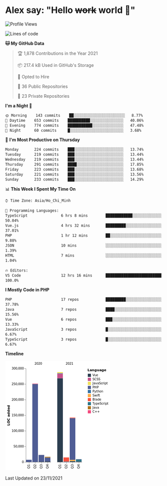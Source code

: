 # Alex say: "Hello ~~work~~ world 🐾"

<!--START_SECTION:waka-->
![Profile Views](http://img.shields.io/badge/Profile%20Views-0-blue)

![Lines of code](https://img.shields.io/badge/From%20Hello%20World%20I%27ve%20Written-752619%20lines%20of%20code-blue)

**🐱 My GitHub Data** 

> 🏆 1,878 Contributions in the Year 2021
 > 
> 📦 217.4 kB Used in GitHub's Storage 
 > 
> 💼 Opted to Hire
 > 
> 📜 36 Public Repositories 
 > 
> 🔑 23 Private Repositories  
 > 
**I'm a Night 🦉** 

```text
🌞 Morning    143 commits    ██░░░░░░░░░░░░░░░░░░░░░░░   8.77% 
🌆 Daytime    653 commits    ██████████░░░░░░░░░░░░░░░   40.06% 
🌃 Evening    774 commits    ███████████░░░░░░░░░░░░░░   47.48% 
🌙 Night      60 commits     █░░░░░░░░░░░░░░░░░░░░░░░░   3.68%

```
📅 **I'm Most Productive on Thursday** 

```text
Monday       224 commits    ███░░░░░░░░░░░░░░░░░░░░░░   13.74% 
Tuesday      219 commits    ███░░░░░░░░░░░░░░░░░░░░░░   13.44% 
Wednesday    219 commits    ███░░░░░░░░░░░░░░░░░░░░░░   13.44% 
Thursday     291 commits    ████░░░░░░░░░░░░░░░░░░░░░   17.85% 
Friday       223 commits    ███░░░░░░░░░░░░░░░░░░░░░░   13.68% 
Saturday     221 commits    ███░░░░░░░░░░░░░░░░░░░░░░   13.56% 
Sunday       233 commits    ███░░░░░░░░░░░░░░░░░░░░░░   14.29%

```


📊 **This Week I Spent My Time On** 

```text
⌚︎ Time Zone: Asia/Ho_Chi_Minh

💬 Programming Languages: 
TypeScript               6 hrs 8 mins        ████████████░░░░░░░░░░░░░   50.04% 
Vue.js                   4 hrs 32 mins       █████████░░░░░░░░░░░░░░░░   37.01% 
PHP                      1 hr 12 mins        ██░░░░░░░░░░░░░░░░░░░░░░░   9.88% 
JSON                     10 mins             ░░░░░░░░░░░░░░░░░░░░░░░░░   1.39% 
HTML                     7 mins              ░░░░░░░░░░░░░░░░░░░░░░░░░   1.04%

🔥 Editors: 
VS Code                  12 hrs 16 mins      █████████████████████████   100.0%

```

**I Mostly Code in PHP** 

```text
PHP                      17 repos            █████████░░░░░░░░░░░░░░░░   37.78% 
Java                     7 repos             ████░░░░░░░░░░░░░░░░░░░░░   15.56% 
Vue                      6 repos             ███░░░░░░░░░░░░░░░░░░░░░░   13.33% 
JavaScript               3 repos             █░░░░░░░░░░░░░░░░░░░░░░░░   6.67% 
TypeScript               3 repos             █░░░░░░░░░░░░░░░░░░░░░░░░   6.67%

```


**Timeline**

![Chart not found](https://raw.githubusercontent.com/alexzvn/alexzvn/main/charts/bar_graph.png) 


 Last Updated on 23/11/2021
<!--END_SECTION:waka-->
